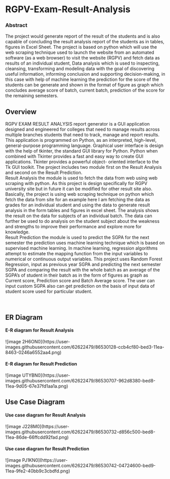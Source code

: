 # RGPV-Exam-Result-Analysis

### Abstract

The project would generate report of the result of the students and is also capable of
concluding the result analysis report of the students as in tables, figures in Excel Sheet. The
project is based on python which will use the web scraping technique used to launch the
website from an automated software (as a web browser) to visit the website (RGPV) and
fetch data as results of an individual student, Data analysis which is used to inspecting,
cleansing, transforming and modeling data with the goal of discovering useful information,
informing conclusion and supporting decision-making, in this case with help of machine
learning the prediction for the score of the students can be generate and shown in the format
of figure as graph which concludes average score of batch, current batch, prediction of the
score for the remaining semesters.

## Overview
<p>
RGPV EXAM RESULT ANALYSIS report generator is a GUI application designed and
engineered for colleges that need to manage results across multiple branches students that need
to track, manage and report results. This application is programmed on Python, as an interpreted,
high-level, general-purpose programming language. Graphical user interface is design with the
help of tkinter, the standard GUI library for Python. Python when combined with Tkinter
provides a fast and easy way to create GUI applications. Tkinter provides a powerful object-
oriented interface to the Tk GUI toolkit. The project includes two module first on the Result
Analysis and second on the Result Prediction.
<br>
Result Analysis the module is used to fetch the data from web using web scraping with python.
As this project is design specifically for RGPV university site but in future it can be modified for
other result site also. Basically, the project is using web scraping technique on python which
fetch the data from site for an example here I am fetching the data as grades for an individual
student and using the data to generate result analysis in the form tables and figures in excel sheet.
The analysis shows the result on the data for subjects of an individual batch. The data can further
be used to do analysis on the student subject about the weakness and strengths to improve their
performance and explore more for knowledge.
<br>
Result Prediction the module is used to predict the SGPA for the next semester the prediction
uses machine learning technique which is based on supervised machine learning. In machine
learning, regression algorithms attempt to estimate the mapping function from the input variables
to numerical or continuous output variables. This project uses Random Forest Regression, input
as previous year SGPA and predicting the next semester SGPA and comparing the result with the
whole batch as an average of the SGPA’s of student in their batch as in the form of figures as
graph as Current score, Prediction score and Batch Average score. The user can input custom
SGPA also can get prediction on the basis of input data of student score used for particular
student.
</p>
<br>

## ER Diagram
<p>
<h4>  E-R diagram for Result Analysis </h4>
![image 2H6ON0](https://user-images.githubusercontent.com/62622479/86530128-ccb4cf80-bed3-11ea-8463-0246a6552aa4.png)
<h4> E-R diagram for Result Prediction</h4>
![image UTYBN0](https://user-images.githubusercontent.com/62622479/86530707-962d8380-bed8-11ea-9d05-67e37fd1aa1a.png)
</p>

## Use Case Diagram
<p><h4>Use case diagram for Result Analysis</h4>
![image J228M0](https://user-images.githubusercontent.com/62622479/86530732-d856c500-bed8-11ea-86de-66ffcdd92fad.png)
<h4>Use case diagram for Result Prediction</h4>
![image PJ1KN0](https://user-images.githubusercontent.com/62622479/86530742-04724600-bed9-11ea-9fe2-40bb9c3cbdfd.png)
</p>




